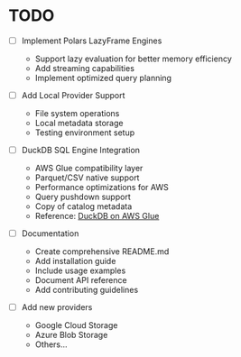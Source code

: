 # TODO

- [ ] Implement Polars LazyFrame Engines
  - Support lazy evaluation for better memory efficiency
  - Add streaming capabilities
  - Implement optimized query planning

- [ ] Add Local Provider Support
  - File system operations
  - Local metadata storage
  - Testing environment setup

- [ ] DuckDB SQL Engine Integration 
  - AWS Glue compatibility layer
  - Parquet/CSV native support
  - Performance optimizations for AWS
  - Query pushdown support
  - Copy of catalog metadata
  - Reference: [DuckDB on AWS Glue](https://cabeda.medium.com/running-duckdb-on-aws-glue-643b8a1e4deb)

- [ ] Documentation
  - Create comprehensive README.md
  - Add installation guide
  - Include usage examples
  - Document API reference
  - Add contributing guidelines

- [ ] Add new providers
  - Google Cloud Storage
  - Azure Blob Storage
  - Others...